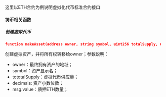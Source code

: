 这里以ETH合约为例说明虚拟化代币标准合约接口



#### 铸币相关函数

##### 创建虚拟代币

```json
function makeAsset(address owner, string symbol, uint256 totalSupply, uint8 decimals) external payable returns(uint256)
```



创建虚拟资产，并将所有权转移给owner；参数说明：

* owner：最终拥有资产的地址；
* symbol：资产显示名；
* tototalSupply：虚拟代币供应量；
* decimals: 资产小数位数；
* msg.value：质押ETH数量；



